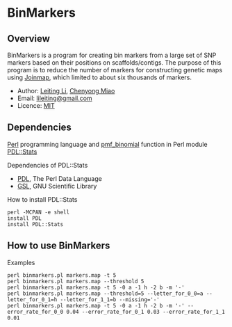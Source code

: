 BinMarkers
======

Overview
------

BinMarkers is a program for creating bin markers from a large set of SNP markers based on their positions on scaffolds/contigs. The purpose of this program is to reduce the number of markers for constructing genetic maps using [Joinmap](http://www.kyazma.nl/index.php/mc.JoinMap/), which limited to about six thousands of markers.

* Author: [Leiting Li](https://github.com/lileiting), [Chenyong Miao](https://github.com/freemao)
* Email: lileiting@gmail.com
* Licence: [MIT](http://opensource.org/licenses/MIT)

Dependencies
------

[Perl](http://www.perl.org) programming language and [pmf_binomial](http://pdl-stats.sourceforge.net/Distr.htm#pmf_binomial) function in Perl module [PDL::Stats](https://metacpan.org/pod/PDL::Stats)

Dependencies of PDL::Stats

- [PDL](https://metacpan.org/pod/PDL), The Perl Data Language
- [GSL](http://www.gnu.org/software/gsl/), GNU Scientific Library

How to install PDL::Stats

    perl -MCPAN -e shell
    install PDL
    install PDL::Stats

How to use BinMarkers
------

Examples

    perl binmarkers.pl markers.map -t 5
    perl binmarkers.pl markers.map --threshold 5
    perl binmarkers.pl markers.map -t 5 -0 a -1 h -2 b -m '-'
    perl binmarkers.pl markers.map --threshold=5 --letter_for_0_0=a --letter_for_0_1=h --letter_for_1_1=b --missing='-'
    perl binmarkers.pl markers.map -t 5 -0 a -1 h -2 b -m '-' --error_rate_for_0_0 0.04 --error_rate_for_0_1 0.03 --error_rate_for_1_1 0.01
